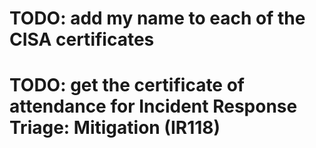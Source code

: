 # TODO: add my name to each of the CISA certificates

# TODO: get the certificate of attendance for Incident Response Triage: Mitigation (IR118)
